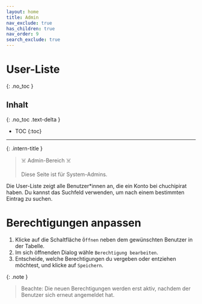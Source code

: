 ```yaml
---
layout: home
title: Admin
nav_exclude: true
has_children: true
nav_order: 9
search_exclude: true
---
```


# User-Liste
{: .no_toc }
## Inhalt
{: .no_toc .text-delta }

- TOC
{:toc}

---

{: .intern-title }

> ☠️ Admin-Bereich ☠️
>
>Diese Seite ist für System-Admins.

Die User-Liste zeigt alle Benutzer\*innen an, die ein Konto bei chuchipirat haben. Du kannst das Suchfeld verwenden, um nach einem bestimmten Eintrag zu suchen.

# Berechtigungen anpassen

1. Klicke auf die Schaltfläche `Öffnen` neben dem gewünschten Benutzer in der Tabelle.
2. Im sich öffnenden Dialog wähle `Berechtigung bearbeiten`.
3. Entscheide, welche Berechtigungen du vergeben oder entziehen möchtest, und klicke auf `Speichern`.

{: .note }

> Beachte: Die neuen Berechtigungen werden erst aktiv, nachdem der Benutzer sich erneut angemeldet hat.

